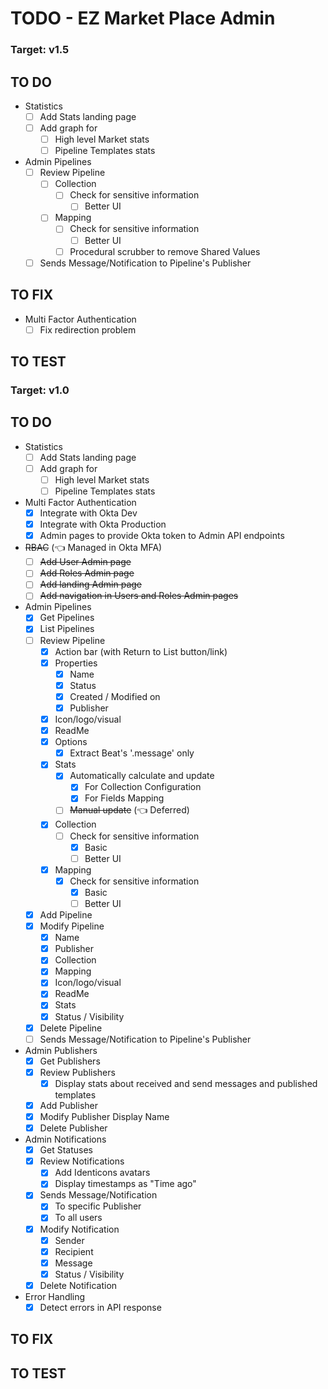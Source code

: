 # TODO - EZ Market Place Admin

### Target: v1.5

## TO DO
- Statistics
  - [ ] Add Stats landing page
  - [ ] Add graph for
    - [ ] High level Market stats
    - [ ] Pipeline Templates stats
- Admin Pipelines
  - [ ] Review Pipeline
    - [ ] Collection
      - [ ] Check for sensitive information
        - [ ] Better UI
    - [ ] Mapping
      - [ ] Check for sensitive information
        - [ ] Better UI
      - [ ] Procedural scrubber to remove Shared Values
  - [ ] Sends Message/Notification to Pipeline's Publisher

## TO FIX
- Multi Factor Authentication
  - [ ] Fix redirection problem

## TO TEST


### Target: v1.0

## TO DO
- Statistics
  - [ ] Add Stats landing page
  - [ ] Add graph for
    - [ ] High level Market stats
    - [ ] Pipeline Templates stats
- Multi Factor Authentication
  - [x] Integrate with Okta Dev
  - [x] Integrate with Okta Production
  - [x] Admin pages to provide Okta token to Admin API endpoints
- ~~RBAC~~ (👈 Managed in Okta MFA)
  - [ ] ~~Add User Admin page~~
  - [ ] ~~Add Roles Admin page~~
  - [ ] ~~Add landing Admin page~~
  - [ ] ~~Add navigation in Users and Roles Admin pages~~
- Admin Pipelines
  - [x] Get Pipelines
  - [x] List Pipelines
  - [ ] Review Pipeline
    - [x] Action bar (with Return to List button/link)
    - [x] Properties
      - [x] Name
      - [x] Status
      - [x] Created / Modified on
      - [x] Publisher
    - [x] Icon/logo/visual
    - [x] ReadMe
    - [x] Options
      - [x] Extract Beat's '.message' only
    - [x] Stats
      - [x] Automatically calculate and update
        - [x] For Collection Configuration
        - [x] For Fields Mapping
      - [ ] ~~Manual update~~ (👈 Deferred)
    - [x] Collection
      - [ ] Check for sensitive information
        - [x] Basic
        - [ ] Better UI
    - [x] Mapping
      - [x] Check for sensitive information
        - [x] Basic
        - [ ] Better UI
  - [x] Add Pipeline
  - [x] Modify Pipeline
    - [x] Name
    - [x] Publisher
    - [x] Collection
    - [x] Mapping
    - [x] Icon/logo/visual
    - [x] ReadMe
    - [x] Stats
    - [x] Status / Visibility
  - [x] Delete Pipeline
  - [ ] Sends Message/Notification to Pipeline's Publisher
- Admin Publishers
  - [x] Get Publishers
  - [x] Review Publishers
    - [x] Display stats about received and send messages and published templates
  - [x] Add Publisher
  - [x] Modify Publisher Display Name
  - [x] Delete Publisher
- Admin Notifications
  - [x] Get Statuses
  - [x] Review Notifications
    - [x] Add Identicons avatars
    - [x] Display timestamps as "Time ago"
  - [x] Sends Message/Notification
    - [x] To specific Publisher
    - [x] To all users
  - [x] Modify Notification
    - [x] Sender
    - [x] Recipient
    - [x] Message
    - [x] Status / Visibility
  - [x] Delete Notification
- Error Handling
  - [x] Detect errors in API response

## TO FIX

## TO TEST

